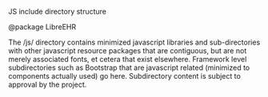 JS include directory structure

@package LibreEHR

The /js/ directory contains minimized javascript libraries
and sub-directories with other javascript resource packages
that are contiguous, but are not merely associated fonts, 
et cetera that exist elsewhere.  Framework level subdirectories
such as Bootstrap that are javascript related (minimized to
 components actually used) go here.
Subdirectory content is subject to approval by the project.
